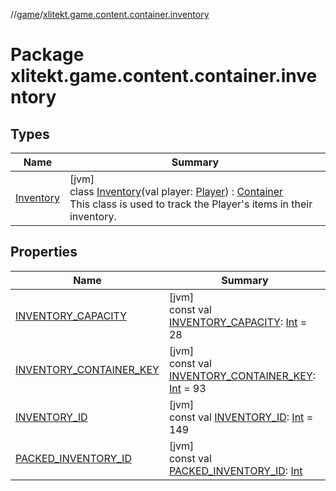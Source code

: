 //[game](../../index.md)/[xlitekt.game.content.container.inventory](index.md)

# Package xlitekt.game.content.container.inventory

## Types

| Name | Summary |
|---|---|
| [Inventory](-inventory/index.md) | [jvm]<br>class [Inventory](-inventory/index.md)(val player: [Player](../xlitekt.game.actor.player/-player/index.md)) : [Container](../xlitekt.game.content.container/-container/index.md)<br>This class is used to track the Player's items in their inventory. |

## Properties

| Name | Summary |
|---|---|
| [INVENTORY_CAPACITY](-i-n-v-e-n-t-o-r-y_-c-a-p-a-c-i-t-y.md) | [jvm]<br>const val [INVENTORY_CAPACITY](-i-n-v-e-n-t-o-r-y_-c-a-p-a-c-i-t-y.md): [Int](https://kotlinlang.org/api/latest/jvm/stdlib/kotlin/-int/index.html) = 28 |
| [INVENTORY_CONTAINER_KEY](-i-n-v-e-n-t-o-r-y_-c-o-n-t-a-i-n-e-r_-k-e-y.md) | [jvm]<br>const val [INVENTORY_CONTAINER_KEY](-i-n-v-e-n-t-o-r-y_-c-o-n-t-a-i-n-e-r_-k-e-y.md): [Int](https://kotlinlang.org/api/latest/jvm/stdlib/kotlin/-int/index.html) = 93 |
| [INVENTORY_ID](-i-n-v-e-n-t-o-r-y_-i-d.md) | [jvm]<br>const val [INVENTORY_ID](-i-n-v-e-n-t-o-r-y_-i-d.md): [Int](https://kotlinlang.org/api/latest/jvm/stdlib/kotlin/-int/index.html) = 149 |
| [PACKED_INVENTORY_ID](-p-a-c-k-e-d_-i-n-v-e-n-t-o-r-y_-i-d.md) | [jvm]<br>const val [PACKED_INVENTORY_ID](-p-a-c-k-e-d_-i-n-v-e-n-t-o-r-y_-i-d.md): [Int](https://kotlinlang.org/api/latest/jvm/stdlib/kotlin/-int/index.html) |
